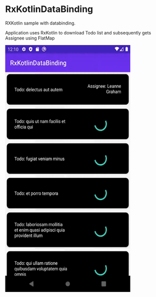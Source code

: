 # RxKotlinDataBinding
RXKotlin sample with databinding.

Application uses RxKotlin to download Todo list and subsequently gets Assignee using FlatMap

<img src="RxkotlinDatabinding.gif" width="400" height="790">
